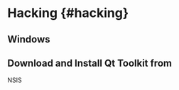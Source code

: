 Hacking          {#hacking}
================

Windows
--------------

Download and Install Qt Toolkit from 
- 

NSIS
